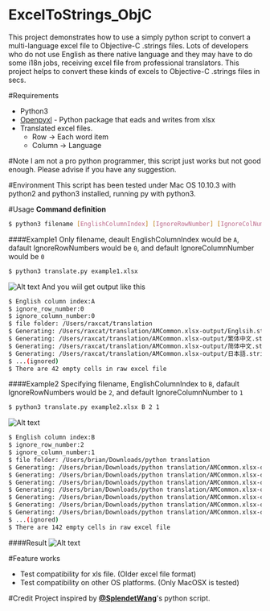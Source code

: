 # ExcelToStrings_ObjC
This project demonstrates how to use a simply python script to convert a multi-language excel file to Objective-C .strings files. Lots of developers who do not use English as there native language and they may have to do some i18n jobs, receiving excel file from professional translators. This project helps to convert these kinds of excels to Objective-C .strings files in secs.

#Requirements
- Python3
- [Openpyxl] - Python package that eads and writes from xlsx
- Translated excel files.
    - Row -> Each word item
    - Column -> Language

#Note
I am not a pro python programmer, this script just works but not good enough. Please advise if you have any suggestion.

#Environment
This script has been tested under Mac OS 10.10.3 with python2 and python3 installed, running py with python3.

#Usage
**Command definition**
```sh
$ python3 filename [EnglishColumnIndex] [IgnoreRowNumber] [IgnoreColNumber]
```

####Example1
Only filename, deault EnglishColumnIndex would be `A`, dafault IgnoreRowNumbers would be `0`, and default IgnoreColumnNumber would be `0` 
```bash
$ python3 translate.py example1.xlsx
```
![Alt text](/example1.png?raw=true "Optional title")
And you wiil get output like this
```bash
$ English column index:A
$ ignore_row_number:0
$ ignore_column_number:0
$ file folder: /Users/raxcat/translation
$ Generating: /Users/raxcat/translation/AMCommon.xlsx-output/Englsih.strings
$ Generating: /Users/raxcat/translation/AMCommon.xlsx-output/繁体中文.strings
$ Generating: /Users/raxcat/translation/AMCommon.xlsx-output/简体中文.strings
$ Generating: /Users/raxcat/translation/AMCommon.xlsx-output/日本語.strings
$ ...(ignored)
$ There are 42 empty cells in raw excel file
```

####Example2
Specifying filename, EnglishColumnIndex to `B`, dafault IgnoreRowNumbers would be `2`, and default IgnoreColumnNumber to `1` 
```bash
$ python3 translate.py example2.xlsx B 2 1
```
![Alt text](/example2.png?raw=true "Optional title")
```bash
$ English column index:B
$ ignore_row_number:2
$ ignore_column_number:1
$ file folder: /Users/brian/Downloads/python translation
$ Generating: /Users/brian/Downloads/python translation/AMCommon.xlsx-output/Englsih.strings
$ Generating: /Users/brian/Downloads/python translation/AMCommon.xlsx-output/繁体中文.strings
$ Generating: /Users/brian/Downloads/python translation/AMCommon.xlsx-output/简体中文.strings
$ Generating: /Users/brian/Downloads/python translation/AMCommon.xlsx-output/日本語.strings
$ Generating: /Users/brian/Downloads/python translation/AMCommon.xlsx-output/韩语.strings
$ Generating: /Users/brian/Downloads/python translation/AMCommon.xlsx-output/意大利语.strings
$ Generating: /Users/brian/Downloads/python translation/AMCommon.xlsx-output/捷克语.strings
$ ...(ignored)
$ There are 142 empty cells in raw excel file
```

####Result
![Alt text](/result.png?raw=true "Optional title")

#Feature works
- Test compatibility for xls file. (Older excel file format)
- Test compatibility on other OS platforms. (Only MacOSX is tested)

#Credit
Project inspired by **[@SplendetWang](https://github.com/Splendent)**'s python script.

[Openpyxl]:https://openpyxl.readthedocs.org/en/latest/index.html
